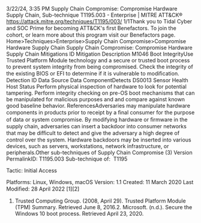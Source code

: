 3/22/24, 3:35 PM Supply Chain Compromise: Compromise Hardware Supply Chain, Sub-technique T1195.003 - Enterprise | MITRE ATT&CK®
https://attack.mitre.org/techniques/T1195/003/ 1/1Thank you to Tidal Cyber and SOC Prime for becoming ATT&CK's ﬁrst Benefactors. To join the cohort, or learn more about this program visit our
Benefactors page.
Home>Techniques>Enterprise>Supply Chain Compromise>Compromise Hardware Supply Chain
Supply Chain Compromise: Compromise Hardware
Supply Chain
Mitigations
ID Mitigation Description
M1046 Boot
IntegrityUse Trusted Platform Module technology and a secure or trusted boot process to prevent system integrity from
being compromised. Check the integrity of the existing BIOS or EFI to determine if it is vulnerable to
modiﬁcation. 
Detection
ID Data Source Data ComponentDetects
DS0013 Sensor Health Host Status Perform physical inspection of hardware to look for potential tampering. Perform integrity
checking on pre-OS boot mechanisms that can be manipulated for malicious purposes and
and compare against known good baseline behavior.
ReferencesAdversaries may manipulate hardware components in products prior to receipt by a ﬁnal consumer for the purpose of data or system
compromise. By modifying hardware or ﬁrmware in the supply chain, adversaries can insert a backdoor into consumer networks that may be
diﬃcult to detect and give the adversary a high degree of control over the system. Hardware backdoors may be inserted into various devices,
such as servers, workstations, network infrastructure, or peripherals.Other sub-techniques of Supply Chain Compromise (3)
Version PermalinkID: T1195.003
Sub-technique of:  T1195

Tactic: Initial Access

Platforms: Linux, Windows, macOS
Version: 1.1
Created: 11 March 2020
Last Modiﬁed: 28 April 2022
[1][2]
1. Trusted Computing Group. (2008, April 29). Trusted Platform
Module (TPM) Summary. Retrieved June 8, 2016.2. Microsoft. (n.d.). Secure the Windows 10 boot process.
Retrieved April 23, 2020.